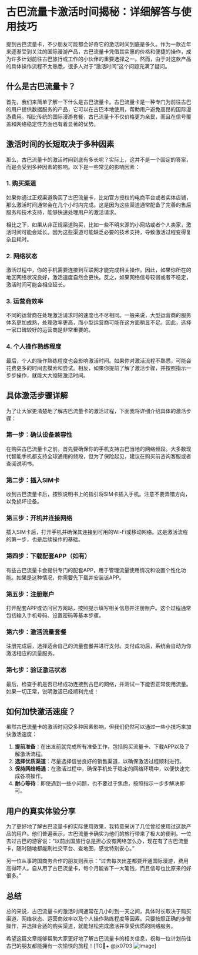 # 古巴流量卡激活时间揭秘：详细解答与使用技巧

提到古巴流量卡，不少朋友可能都会好奇它的激活时间到底是多久。作为一款近年来逐渐受到关注的国际漫游产品，古巴流量卡凭借其实惠的价格和便捷的操作，成为许多计划前往古巴旅行或工作的小伙伴的重要选择之一。然而，由于对这款产品的具体操作流程不太熟悉，很多人对于“激活时间”这个问题充满了疑问。

## 什么是古巴流量卡？

首先，我们来简单了解一下什么是古巴流量卡。古巴流量卡是一种专门为前往古巴的用户提供数据服务的产品，它可以在古巴本地使用，帮助用户避免高昂的国际漫游费用。相比传统的国际漫游套餐，古巴流量卡不仅价格更为亲民，而且在信号覆盖和网络稳定性方面也有着显著的优势。

## 激活时间的长短取决于多种因素

那么，古巴流量卡的激活时间到底有多长呢？实际上，这并不是一个固定的答案，而是会受到多种因素的影响。以下是一些常见的影响因素：

### 1. **购买渠道**
如果你通过正规渠道购买了古巴流量卡，比如官方授权的电商平台或者实体店铺，那么激活时间通常会在几个小时内完成。这是因为这些渠道通常配备了完善的售后服务和技术支持，能够快速处理用户的激活请求。

相比之下，如果从非正规渠道购买，比如一些不明来源的小网站或者个人卖家，激活时间可能会延长。因为这些渠道可能缺乏必要的技术支持，导致激活过程变得复杂且耗时。

### 2. **网络状态**
激活过程中，你的手机需要连接到互联网才能完成相关操作。因此，如果你所在的地区网络状况良好，激活速度自然会更快。反之，如果网络信号较弱或者不稳定，激活时间可能会相应延长。

### 3. **运营商效率**
不同的运营商在处理激活请求时的速度也不尽相同。一般来说，大型运营商的服务体系更加成熟，处理效率更高，而小型运营商可能在这方面稍显不足。因此，选择一家口碑较好的运营商是非常重要的。

### 4. **个人操作熟练程度**
最后，个人的操作熟练程度也会影响激活时间。如果你对激活流程不熟悉，可能会花费更多的时间去摸索和尝试。相反，如果你提前了解了激活步骤，并按照指示一步步操作，就能大大缩短激活时间。

## 具体激活步骤详解

为了让大家更清楚地了解古巴流量卡的激活过程，下面我将详细介绍具体的激活步骤：

### 第一步：确认设备兼容性
在购买古巴流量卡之前，首先要确保你的手机支持古巴当地的网络频段。大多数现代智能手机都支持全球通用的频段，但为了保险起见，建议在购买前咨询客服或者查阅说明书。

### 第二步：插入SIM卡
收到古巴流量卡后，按照说明书上的指引将SIM卡插入手机。注意不要弄错方向，以免损坏设备。

### 第三步：开机并连接网络
插入SIM卡后，打开手机并确保其连接到可用的Wi-Fi或移动网络。这是激活流程的第一步，也是后续操作的基础。

### 第四步：下载配套APP（如有）
有些古巴流量卡会提供专门的配套APP，用于管理流量使用情况和设置个性化功能。如果是这种情况，你需要先下载并安装该APP。

### 第五步：注册账户
打开配套APP或访问官方网站，按照提示填写相关信息并注册账户。这个过程通常包括输入手机号码、设置密码等基本步骤。

### 第六步：激活流量套餐
注册完成后，选择适合自己的流量套餐并进行支付。支付成功后，系统会自动为你激活相应的流量服务。

### 第七步：验证激活状态
最后，检查手机是否已经成功连接到古巴的网络，并测试一下能否正常使用流量。如果一切正常，说明激活已经顺利完成！

## 如何加快激活速度？

虽然古巴流量卡的激活时间受多种因素影响，但我们仍然可以通过一些小技巧来加快激活速度：

1. **提前准备**：在出发前就完成所有准备工作，包括购买流量卡、下载APP以及了解激活流程。
2. **选择优质渠道**：尽量选择信誉良好的销售渠道，以确保激活过程顺利进行。
3. **保持网络畅通**：在激活过程中，确保手机处于稳定的网络环境中，以便快速完成各项操作。
4. **耐心等待**：即使遇到一些小问题，也不要过于焦虑，按照指示一步步解决即可。

## 用户的真实体验分享

为了更好地了解古巴流量卡的实际使用效果，我特意采访了几位曾经使用过这款产品的用户。他们普遍表示，古巴流量卡确实为他们的旅行带来了极大的便利。一位去过古巴的游客说：“以前出国旅行总是担心没有网络怎么办，现在有了古巴流量卡，随时随地都能刷社交平台、查地图，感觉特别安心。”

另一位从事跨国商务合作的朋友则表示：“过去每次出差都要开通国际漫游，费用高得吓人。自从用了古巴流量卡，每个月能省下一大笔钱，而且信号也比原来的好很多。”

## 总结

总的来说，古巴流量卡的激活时间通常在几小时到一天之间，具体时长取决于购买渠道、网络状态、运营商效率以及个人操作熟练程度等因素。只要按照正确的步骤操作，并选择合适的购买渠道，就能轻松完成激活并享受优质的网络服务。

希望这篇文章能够帮助大家更好地了解古巴流量卡的相关信息，祝每一位计划前往古巴的朋友都能拥有一次愉快的旅程！[TG💪+ @jx0703 ![Image](https://github.com/user-attachments/assets/dbca1d08-cadb-493c-b0ec-ad6f7a83f270)]